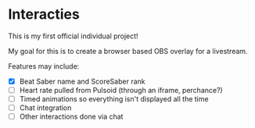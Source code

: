 # Interacties

This is my first official individual project!

My goal for this is to create a browser based OBS overlay for a livestream.

Features may include:

- [x] Beat Saber name and ScoreSaber rank
- [ ] Heart rate pulled from Pulsoid (through an iframe, perchance?)
- [ ] Timed animations so everything isn't displayed all the time
- [ ] Chat integration
- [ ] Other interactions done via chat
